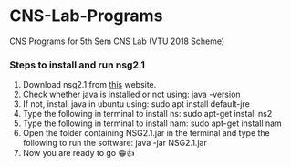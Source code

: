 # CNS-Lab-Programs
CNS Programs for 5th Sem CNS Lab (VTU 2018 Scheme)


### Steps to install and run nsg2.1

1. Download nsg2.1 from [this](https://sites.google.com/site/pengjungwu/nsg) website.
2. Check whether java is installed or not using: java -version
3. If not, install java in ubuntu using: sudo apt install default-jre
3. Type the following in terminal to install ns: sudo apt-get install ns2
4. Type the following in terminal to install nam: sudo apt-get install nam
5. Open the folder containing NSG2.1.jar in the terminal and type the following to run the software: java -jar NSG2.1.jar
6. Now you are ready to go 😁👍